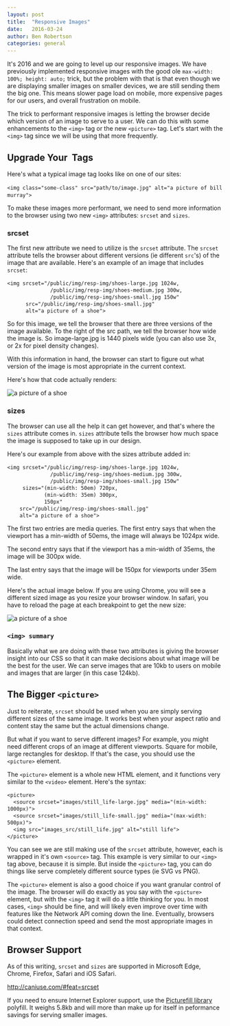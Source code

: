 ```yaml
---
layout: post
title:  "Responsive Images"
date:   2016-03-24
author: Ben Robertson
categories: general
---
```


It's 2016 and we are going to level up our responsive images. We have previously implemented responsive images with the good ole  `max-width: 100%; height: auto;` trick, but the problem with that is that even though we are displaying smaller images on smaller devices, we are still sending them the big one. This means slower page load on mobile, more expensive pages for our users, and overall frustration on mobile.

The trick to performant responsive images is letting the browser decide which version of an image to serve to a user. We can do this with some enhancements to the `<img>` tag or the new `<picture>` tag. Let's start with the `<img>` tag since we will be using that more frequently.

## Upgrade Your <img> Tags

Here's what a typical image tag looks like on one of our sites:

`<img class="some-class" src="path/to/image.jpg" alt="a picture of bill murray">`

To make these images more performant, we need to send more information to the browser using two new `<img>` attributes: `srcset` and `sizes`.

### srcset

The first new attribute we need to utilize is the `srcset` attribute. The `srcset` attribute tells the browser about different versions (ie different `src`'s) of the image that are available. Here's an example of an image that includes `srcset`:

~~~
<img srcset="/public/img/resp-img/shoes-large.jpg 1024w,
              /public/img/resp-img/shoes-medium.jpg 300w,
              /public/img/resp-img/shoes-small.jpg 150w"
      src="/public/img/resp-img/shoes-small.jpg"
      alt="a picture of a shoe">
~~~

So for this image, we tell the browser that there are three versions of the image available. To the right of the src path, we tell the browser how wide the image is. So image-large.jpg is 1440 pixels wide (you can also use 3x, or 2x for pixel density changes).

With this information in hand, the browser can start to figure out what version of the image is most appropriate in the current context.

Here's how that code actually renders:

<img srcset="/public/img/resp-img/shoes-large.jpg 1024w,
              /public/img/resp-img/shoes-medium.jpg 300w,
              /public/img/resp-img/shoes-small.jpg 150w"
      src="/public/img/resp-img/shoes-small.jpg"
      alt="a picture of a shoe">

### sizes

The browser can use all the help it can get however, and that's where the `sizes` attribute comes in. `sizes` attribute tells the browser how much space the image is supposed to take up in our design.

Here's our example from above with the sizes attribute added in:

~~~
<img srcset="/public/img/resp-img/shoes-large.jpg 1024w,
              /public/img/resp-img/shoes-medium.jpg 300w,
              /public/img/resp-img/shoes-small.jpg 150w"
     sizes="(min-width: 50em) 720px,
            (min-width: 35em) 300px,
            150px"
    src="/public/img/resp-img/shoes-small.jpg"
    alt="a picture of a shoe">
~~~

The first two entries are media queries. The first entry says that when the viewport has a min-width of 50ems, the image will always be 1024px wide.

The second entry says that if the viewport has a min-width of 35ems, the image will be 300px wide.

The last entry says that the image will be 150px for viewports under 35em wide.

Here's the actual image below. If you are using Chrome, you will see a different sized image as you resize your browser window. In safari, you have to reload the page at each breakpoint to get the new size:

<img srcset="/public/img/resp-img/shoes-large.jpg 1024w,
              /public/img/resp-img/shoes-medium.jpg 300w,
              /public/img/resp-img/shoes-small.jpg 150w"
    sizes="(min-width: 50em) 720px,
           (min-width: 35em) 300px,
           150px"
    src="/public/img/resp-img/shoes-small.jpg"
    alt="a picture of a shoe">

### `<img> summary`

Basically what we are doing with these two attributes is giving the browser insight into our CSS so that it can make decisions about what image will be the best for the user. We can serve images that are 10kb to users on mobile and images that are larger (in this case 124kb).

## The Bigger `<picture>`

Just to reiterate, `srcset` should be used when you are simply serving different sizes of the same image. It works best when your aspect ratio and content stay the same but the actual dimensions change.

But what if you want to serve different images? For example, you might need different crops of an image at different viewports. Square for mobile, large rectangles for desktop. If that's the case, you should use the `<picture>` element.

The `<picture>` element is a whole new HTML element, and it functions very similar to the `<video>` element. Here's the syntax:

~~~
<picture>
  <source srcset="images/still_life-large.jpg" media="(min-width: 1000px)">
  <source srcset="images/still_life-small.jpg" media="(max-width: 500px)">
  <img src="images_src/still_life.jpg" alt="still life">
</picture>
~~~

You can see we are still making use of the `srcset` attribute, however, each is wrapped in it's own `<source>` tag. This example is very similar to our `<img>` tag above, because it is simple. But inside the `<picture>` tag, you can do things like serve completely different source types (ie SVG vs PNG).

The `<picture>` element is also a good choice if you want granular control of the image. The browser will do exactly as you say with the `<picture>` element, but with the `<img>` tag it will do a little thinking for you. In most cases, `<img>` should be fine, and will likely even improve over time with features like the Network API coming down the line. Eventually, browsers could detect connection speed and send the most appropriate images in that context.

## Browser Support

As of this writing, `srcset` and `sizes` are supported in Microsoft Edge, Chrome, Firefox, Safari and iOS Safari.

http://caniuse.com/#feat=srcset

If you need to ensure Internet Explorer support, use the [Picturefill library](http://scottjehl.github.io/picturefill/) polyfill. It weighs 5.8kb and will more than make up for itself in peformance savings for serving smaller images.
